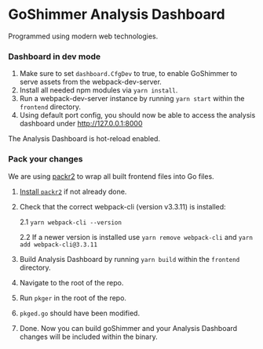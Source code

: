 # GoShimmer Analysis Dashboard

Programmed using modern web technologies.

### Dashboard in dev mode

1. Make sure to set `dashboard.CfgDev` to true, to enable GoShimmer to serve assets
   from the webpack-dev-server.
2. Install all needed npm modules via `yarn install`.
3. Run a webpack-dev-server instance by running `yarn start` within the `frontend` directory.
4. Using default port config, you should now be able to access the analysis dashboard under http://127.0.0.1:8000

The Analysis Dashboard is hot-reload enabled.

### Pack your changes

We are using [packr2](https://github.com/gobuffalo/packr/tree/master/v2) to wrap all built frontend files into Go files.

1. [Install `packr2`](https://github.com/gobuffalo/packr/tree/master/v2#binary-installation) if not already done.
2. Check that the correct webpack-cli (version v3.3.11) is installed: 

   2.1 `yarn webpack-cli --version`

   2.2 If a newer version is installed use `yarn remove webpack-cli` and `yarn add webpack-cli@3.3.11` 
3. Build Analysis Dashboard by running `yarn build` within the `frontend` directory.
4. Navigate to the root of the repo.
5. Run `pkger` in the root of the repo.
6. `pkged.go` should have been modified.
7. Done. Now you can build goShimmer and your Analysis Dashboard changes will be included within the binary.
